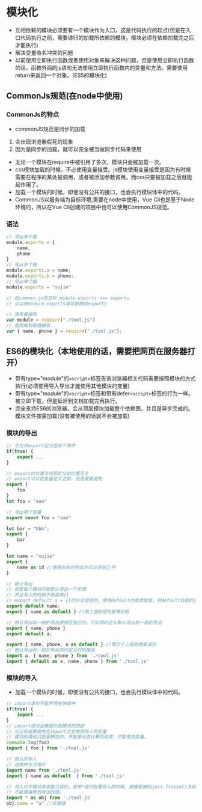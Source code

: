 # 模块化

* 互相依赖的模块必须要有一个模块作为入口，这是代码执行的起点(但是在入口代码执行之前，需要递归的加载所依赖的模块，模块必须在依赖加载完之后才能执行)
* 解决变量命名冲突的问题
* 以前使用立即执行函数或者使用对象来解决这种问题，但是使用立即执行函数的话，函数外面的js语句无法使用立即执行函数内的变量和方法。需要使用return来返回一个对象。(ES5的模块化)

## CommonJs规范(在node中使用)

### CommonJs的特点

* commonJS规范是同步的加载

1. 会出现浏览器假死的现象
2. 因为是同步的加载，就可以完全被当做同步代码来使用

* 无论一个模块在require中被引用了多次，模块只会被加载一次。
* css模块加载的时候，不必使用变量接受。js模块使用变量接受是因为有时候需要在程序的某处被调用，或者被添加参数调用。而css只要被加载之后就能起作用了。
* 加载一个模块的时候，即使没有公共的接口，也会执行模块体中的代码。
* CommonJS以服务端为目标环境,需要在node中使用，Vue Cli也是基于Node环境的，所以在Vue Cli创建的项目中也可以使用CommonJS规范。

### 语法

```js
// 导出多个值
module.exports = {
    name,
    phone
}
// 导出多个值
module.exports.a = name;
module.exports.b = phone;
// 导出单个值
module.exports = "xujie"

// 在common.js规范中 module.exports === exports
// 可以把module.exports简写替换成exports

// 用变量接收
var module = require("./tool.js")
// 使用解构赋值接收
var { name, phone } = require("./tool.js");
```

## ES6的模块化（本地使用的话，需要把网页在服务器打开）

* 带有type="module"的`<script>`标签告诉浏览器相关代码需要按照模块的方式执行(必须使用导入导出才能使用其他模块的变量)
* 带有type="module"的`<script>`标签和带有defer`<script>`标签的行为一样。被立即下载，但是延迟到文档加载完再执行。
* 完全支持ES6的浏览器，会从顶层模块加载整个依赖图，并且是异步完成的。模块文件按需加载(没有被使用的话就不会被加载)

### 模块的导出

```js
// 不允许export定义在某个块中
if(true) {
    export ...
}

// export的位置与代码定义的位置无关
// export可以在变量定义之前，但是需要避免
export { 
    foo
}
let foo = "aaa"

// 导出单个变量
export const foo = "aaa"

let bar = "bbb";
export {
    bar
}

let name = "xujie"
export {
    name as id //使用别名的导出方式必须在{}中
}

// 默认导出
// 但是每个模块只能默认导出一个东西
// 并且导入的时候不能使用{}
// export default a = {}的形式是错的。使用default的意思就是，把default后面的变量赋值为default，应该直接export default {...}
export default name;
export { name as default } //和上面的语句是等价的

// 默认导出和一般的导出是相互独立的，可以同时定义默认导出和一般的导出
export { name, phone }
export default a;

export { name, phone, a as default } //等价于上面的两条语句
// 默认导出和一般的导出同时定义时的接收
import a, { name, phone } from './tool.js'
import { default as a, name, phone } from './tool.js'
```

### 模块的导入

* 加载一个模块的时候，即使没有公共的接口，也会执行模块体中的代码。

```js
// import语句不能声明在块级中
if(true) {
    import ...
}
// import语句会被提升到模块的顶部
// 可以但是要避免在import之前使用导入的变量
// 模块的路径只能是静态的，不能是动态计算的结果，不能使用变量。
console.log(foo)
import { foo } from './tool.js'

// 默认的导入
// 这两种方式等价
import name from './tool.js'
import { name as default  } from './tool.js'

// 导入对于模块来说是只读的，使用*进行批量导入的时候，就像是被Object.freeze()冻结了一样
// 不能直接修改导出的值。
import * as obj from './tool.js'
obj.name = "a" //会报错
```